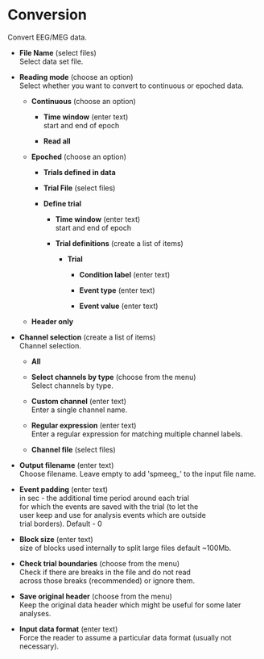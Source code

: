 # Conversion  
Convert EEG/MEG data.   

* **File Name** (select files)  
Select data set file.   

* **Reading mode** (choose an option)  
Select whether you want to convert to continuous or epoched data.   

    * **Continuous** (choose an option)  


        * **Time window** (enter text)  
        start and end of epoch   

        * **Read all**   


    * **Epoched** (choose an option)  


        * **Trials defined in data**   


        * **Trial File** (select files)  


        * **Define trial**   


            * **Time window** (enter text)  
            start and end of epoch   

            * **Trial definitions** (create a list of items)  


                * **Trial**   


                    * **Condition label** (enter text)  


                    * **Event type** (enter text)  


                    * **Event value** (enter text)  


    * **Header only**   


* **Channel selection** (create a list of items)  
Channel selection.   

    * **All**   


    * **Select channels by type** (choose from the menu)  
    Select channels by type.   

    * **Custom channel** (enter text)  
    Enter a single channel name.   

    * **Regular expression** (enter text)  
    Enter a regular expression for matching multiple channel labels.   

    * **Channel file** (select files)  


* **Output filename** (enter text)  
Choose filename. Leave empty to add 'spmeeg_' to the input file name.   

* **Event padding** (enter text)  
in sec - the additional time period around each trial   
for which the events are saved with the trial (to let the   
user keep and use for analysis events which are outside   
trial borders). Default - 0   

* **Block size** (enter text)  
size of blocks used internally to split large files default ~100Mb.   

* **Check trial boundaries** (choose from the menu)  
Check if there are breaks in the file and do not read   
across those breaks (recommended) or ignore them.   

* **Save original header** (choose from the menu)  
Keep the original data header which might be useful for some later analyses.   

* **Input data format** (enter text)  
Force the reader to assume a particular data format (usually not necessary).   

